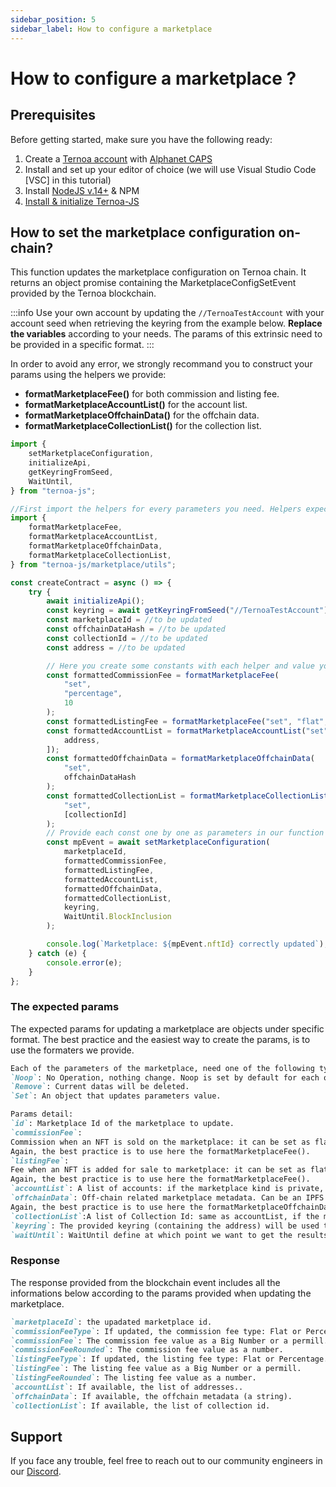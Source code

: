 ```yaml
---
sidebar_position: 5
sidebar_label: How to configure a marketplace
---
```


# How to configure a marketplace ?

## Prerequisites

Before getting started, make sure you have the following ready:

1. Create a [Ternoa account](/for-developers/get-started/create-account) with [Alphanet CAPS](/for-developers/get-started/create-account#step-2-get-some-free-test-caps-tokens)
2. Install and set up your editor of choice (we will use Visual Studio Code [VSC] in this tutorial)
3. Install [NodeJS v.14+](https://nodejs.org/en/download/) & NPM
4. [Install & initialize Ternoa-JS](/for-developers/get-started/install-ternoa-js)

## How to set the marketplace configuration on-chain?

This function updates the marketplace configuration on Ternoa chain. It returns an object promise containing the MarketplaceConfigSetEvent provided by the Ternoa blockchain.

:::info
Use your own account by updating the `//TernoaTestAccount` with your account seed when retrieving the keyring from the example below. **Replace the variables** according to your needs. The params of this extrinsic need to be provided in a specific format.
:::

In order to avoid any error, we strongly recommand you to construct your params using the helpers we provide:

-   **formatMarketplaceFee()** for both commission and listing fee.
-   **formatMarketplaceAccountList()** for the account list.
-   **formatMarketplaceOffchainData()** for the offchain data.
-   **formatMarketplaceCollectionList()** for the collection list.

```typescript showLineNumbers
import {
	setMarketplaceConfiguration,
	initializeApi,
	getKeyringFromSeed,
	WaitUntil,
} from "ternoa-js";

//First import the helpers for every parameters you need. Helpers expect the values (strings, number, boolean (..)) and returns the corresponding expected object.
import {
	formatMarketplaceFee,
	formatMarketplaceAccountList,
	formatMarketplaceOffchainData,
	formatMarketplaceCollectionList,
} from "ternoa-js/marketplace/utils";

const createContract = async () => {
	try {
		await initializeApi();
		const keyring = await getKeyringFromSeed("//TernoaTestAccount");
		const marketplaceId = //to be updated
		const offchainDataHash = //to be updated
		const collectionId = //to be updated
		const address = //to be updated

		// Here you create some constants with each helper and value you want. We use some random values:
		const formattedCommissionFee = formatMarketplaceFee(
			"set",
			"percentage",
			10
		);
		const formattedListingFee = formatMarketplaceFee("set", "flat", 100);
		const formattedAccountList = formatMarketplaceAccountList("set", [
			address,
		]);
		const formattedOffchainData = formatMarketplaceOffchainData(
			"set",
			offchainDataHash
		);
		const formattedCollectionList = formatMarketplaceCollectionList(
			"set",
			[collectionId]
		);
		// Provide each const one by one as parameters in our function below:
		const mpEvent = await setMarketplaceConfiguration(
			marketplaceId,
			formattedCommissionFee,
			formattedListingFee,
			formattedAccountList,
			formattedOffchainData,
			formattedCollectionList,
			keyring,
			WaitUntil.BlockInclusion
		);

		console.log(`Marketplace: ${mpEvent.nftId} correctly updated`);
	} catch (e) {
		console.error(e);
	}
};
```

### The expected params

The expected params for updating a marketplace are objects under specific format. The best practice and the easiest way to create the params, is to use the formaters we provide.

```markdown
Each of the parameters of the marketplace, need one of the following type:
`Noop`: No Operation, nothing change. Noop is set by default for each of the parameters.
`Remove`: Current datas will be deleted.
`Set`: An object that updates parameters value.

Params detail:
`id`: Marketplace Id of the marketplace to update.
`commissionFee`:
Commission when an NFT is sold on the marketplace: it can be set as flat (in Big Number format) or as percentage (in permill format). Without using formatters, you can use the convertMarketplaceFee() function. Commission Fee and Listing Fee require a data type (flat or percentage) under format: { [MarketplaceConfigAction.Set]: { setFeeType: number || BN}}.
Again, the best practice is to use here the formatMarketplaceFee().
`listingFee`:
Fee when an NFT is added for sale to marketplace: it can be set as flat (in Big Number format) or as percentage (in permill format). Without using formatters, you can use the convertMarketplaceFee() function. Commission Fee and Listing Fee require a data type (flat or percentage) under format: { [MarketplaceConfigAction.Set]: { setFeeType: number || BN}}.
Again, the best practice is to use here the formatMarketplaceFee().
`accountList`: A list of accounts: if the marketplace kind is private, it allows these accounts to sell NFT. If the marketplace kind is public, it bans these accounts from selling NFT. AccountList require an array of string: { [MarketplaceConfigAction.Set]: string[]}. Again, the best practice is to use here the formatMarketplaceAccountList().
`offchainData`: Off-chain related marketplace metadata. Can be an IPFS Hash, an URL or plain text. OffChainData require a string: { [MarketplaceConfigAction.Set]: string}.
Again, the best practice is to use here the formatMarketplaceOffchainData().
`collectionList`:A list of Collection Id: same as accountList, if the marketplace kind is private, the list is a whitelist and if the marketplace is public, the list bans the collection to be listed. CollectionList require an arry of number: { [MarketplaceConfigAction.Set]: number[]}. Again, the best practice is to use here the formatMarketplaceCollectionList().
`keyring`: The provided keyring (containing the address) will be used to sign the transaction and pay the execution fee.
`waitUntil`: WaitUntil define at which point we want to get the results of the transaction execution: BlockInclusion or BlockFinalization.
```

### Response

The response provided from the blockchain event includes all the informations below according to the params provided when updating the marketplace.

```markdown
`marketplaceId`: the upadated marketplace id.
`commissionFeeType`: If updated, the commission fee type: Flat or Percentage.
`commissionFee`: The commission fee value as a Big Number or a permill.
`commissionFeeRounded`: The commission fee value as a number.
`listingFeeType`: If updated, the listing fee type: Flat or Percentage.
`listingFee`: The listing fee value as a Big Number or a permill.
`listingFeeRounded`: The listing fee value as a number.
`accountList`: If available, the list of addresses..
`offchainData`: If available, the offchain metadata (a string).
`collectionList`: If available, the list of collection id.
```

## Support

If you face any trouble, feel free to reach out to our community engineers in our [Discord](https://discord.gg/fUmBkPpnRu).
